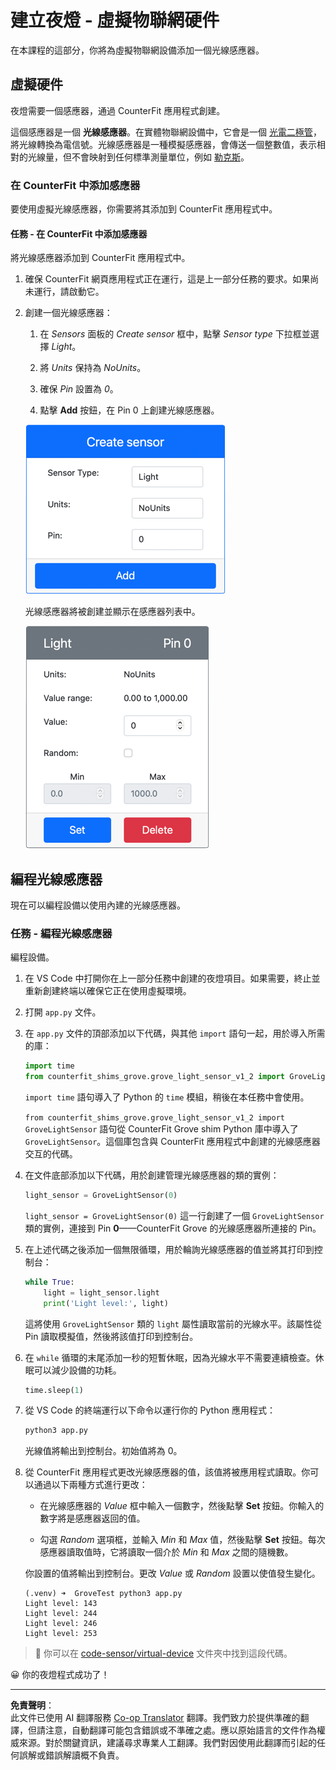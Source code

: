 <!--
CO_OP_TRANSLATOR_METADATA:
{
  "original_hash": "11f10c6760fb8202cf368422702fdf70",
  "translation_date": "2025-08-26T15:07:36+00:00",
  "source_file": "1-getting-started/lessons/3-sensors-and-actuators/virtual-device-sensor.md",
  "language_code": "hk"
}
-->
# 建立夜燈 - 虛擬物聯網硬件

在本課程的這部分，你將為虛擬物聯網設備添加一個光線感應器。

## 虛擬硬件

夜燈需要一個感應器，通過 CounterFit 應用程式創建。

這個感應器是一個 **光線感應器**。在實體物聯網設備中，它會是一個 [光電二極管](https://wikipedia.org/wiki/Photodiode)，將光線轉換為電信號。光線感應器是一種模擬感應器，會傳送一個整數值，表示相對的光線量，但不會映射到任何標準測量單位，例如 [勒克斯](https://wikipedia.org/wiki/Lux)。

### 在 CounterFit 中添加感應器

要使用虛擬光線感應器，你需要將其添加到 CounterFit 應用程式中。

#### 任務 - 在 CounterFit 中添加感應器

將光線感應器添加到 CounterFit 應用程式中。

1. 確保 CounterFit 網頁應用程式正在運行，這是上一部分任務的要求。如果尚未運行，請啟動它。

1. 創建一個光線感應器：

    1. 在 *Sensors* 面板的 *Create sensor* 框中，點擊 *Sensor type* 下拉框並選擇 *Light*。

    1. 將 *Units* 保持為 *NoUnits*。

    1. 確保 *Pin* 設置為 *0*。

    1. 點擊 **Add** 按鈕，在 Pin 0 上創建光線感應器。

    ![光線感應器設置](../../../../../translated_images/counterfit-create-light-sensor.9f36a5e0d4458d8d554d54b34d2c806d56093d6e49fddcda2d20f6fef7f5cce1.hk.png)

    光線感應器將被創建並顯示在感應器列表中。

    ![已創建的光線感應器](../../../../../translated_images/counterfit-light-sensor.5d0f5584df56b90f6b2561910d9cb20dfbd73eeff2177c238d38f4de54aefae1.hk.png)

## 編程光線感應器

現在可以編程設備以使用內建的光線感應器。

### 任務 - 編程光線感應器

編程設備。

1. 在 VS Code 中打開你在上一部分任務中創建的夜燈項目。如果需要，終止並重新創建終端以確保它正在使用虛擬環境。

1. 打開 `app.py` 文件。

1. 在 `app.py` 文件的頂部添加以下代碼，與其他 `import` 語句一起，用於導入所需的庫：

    ```python
    import time
    from counterfit_shims_grove.grove_light_sensor_v1_2 import GroveLightSensor
    ```

    `import time` 語句導入了 Python 的 `time` 模組，稍後在本任務中會使用。

    `from counterfit_shims_grove.grove_light_sensor_v1_2 import GroveLightSensor` 語句從 CounterFit Grove shim Python 庫中導入了 `GroveLightSensor`。這個庫包含與 CounterFit 應用程式中創建的光線感應器交互的代碼。

1. 在文件底部添加以下代碼，用於創建管理光線感應器的類的實例：

    ```python
    light_sensor = GroveLightSensor(0)
    ```

    `light_sensor = GroveLightSensor(0)` 這一行創建了一個 `GroveLightSensor` 類的實例，連接到 Pin **0**——CounterFit Grove 的光線感應器所連接的 Pin。

1. 在上述代碼之後添加一個無限循環，用於輪詢光線感應器的值並將其打印到控制台：

    ```python
    while True:
        light = light_sensor.light
        print('Light level:', light)
    ```

    這將使用 `GroveLightSensor` 類的 `light` 屬性讀取當前的光線水平。該屬性從 Pin 讀取模擬值，然後將該值打印到控制台。

1. 在 `while` 循環的末尾添加一秒的短暫休眠，因為光線水平不需要連續檢查。休眠可以減少設備的功耗。

    ```python
    time.sleep(1)
    ```

1. 從 VS Code 的終端運行以下命令以運行你的 Python 應用程式：

    ```sh
    python3 app.py
    ```

    光線值將輸出到控制台。初始值將為 0。

1. 從 CounterFit 應用程式更改光線感應器的值，該值將被應用程式讀取。你可以通過以下兩種方式進行更改：

    * 在光線感應器的 *Value* 框中輸入一個數字，然後點擊 **Set** 按鈕。你輸入的數字將是感應器返回的值。

    * 勾選 *Random* 選項框，並輸入 *Min* 和 *Max* 值，然後點擊 **Set** 按鈕。每次感應器讀取值時，它將讀取一個介於 *Min* 和 *Max* 之間的隨機數。

    你設置的值將輸出到控制台。更改 *Value* 或 *Random* 設置以使值發生變化。

    ```output
    (.venv) ➜  GroveTest python3 app.py 
    Light level: 143
    Light level: 244
    Light level: 246
    Light level: 253
    ```

> 💁 你可以在 [code-sensor/virtual-device](../../../../../1-getting-started/lessons/3-sensors-and-actuators/code-sensor/virtual-device) 文件夾中找到這段代碼。

😀 你的夜燈程式成功了！

---

**免責聲明**：  
此文件已使用 AI 翻譯服務 [Co-op Translator](https://github.com/Azure/co-op-translator) 翻譯。我們致力於提供準確的翻譯，但請注意，自動翻譯可能包含錯誤或不準確之處。應以原始語言的文件作為權威來源。對於關鍵資訊，建議尋求專業人工翻譯。我們對因使用此翻譯而引起的任何誤解或錯誤解讀概不負責。